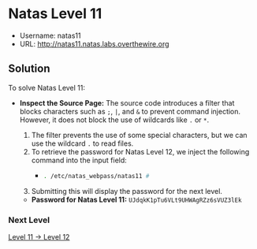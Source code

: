 # Natas Level 11

- Username: natas11
- URL: http://natas11.natas.labs.overthewire.org

## Solution

To solve Natas Level 11:

- **Inspect the Source Page:** The source code introduces a filter that blocks characters such as `;`, `|`, and `&` to prevent command injection. However, it does not block the use of wildcards like `.` or `*`.

  1. The filter prevents the use of some special characters, but we can use the wildcard `.` to read files.
  2. To retrieve the password for Natas Level 12, we inject the following command into the input field:
     - ```bash
       . /etc/natas_webpass/natas11 #
       ```
  3. Submitting this will display the password for the next level.

  - **Password for Natas Level 11:** `UJdqkK1pTu6VLt9UHWAgRZz6sVUZ3lEk`

### Next Level

[Level 11 → Level 12](https://github.com/nimodb/natas-challenge-solver/tree/main/natas12)
